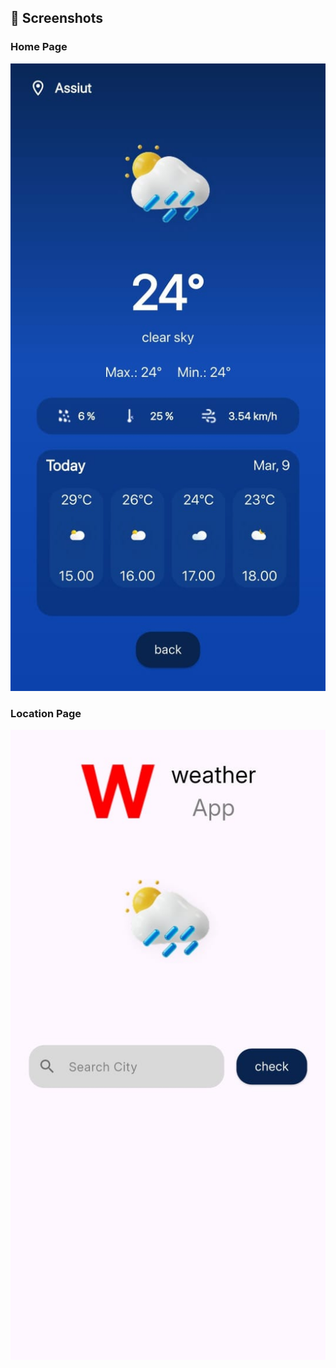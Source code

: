 ## 📸 Screenshots

### Home Page
![Home](assets/images/home.jpg)

### Location Page
![Location](assets/images/location.jpg)
